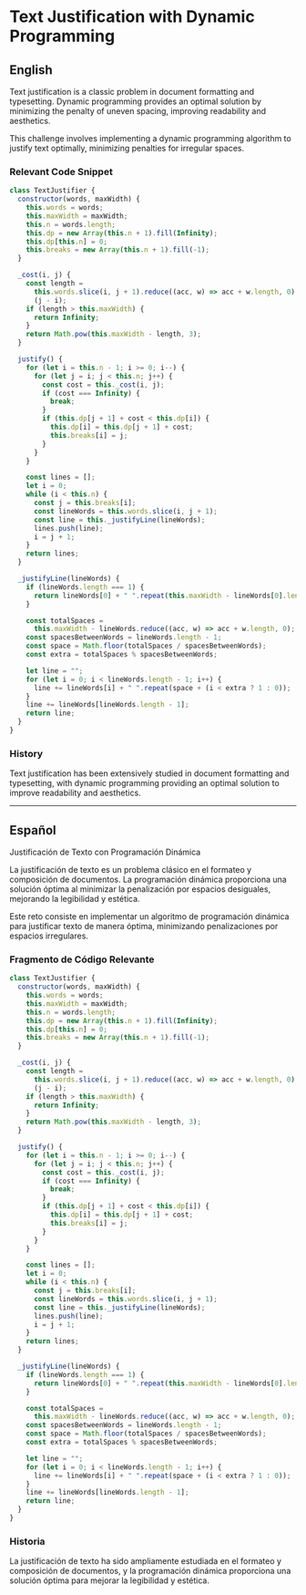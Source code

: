 # Text Justification with Dynamic Programming

## English

Text justification is a classic problem in document formatting and typesetting. Dynamic programming provides an optimal solution by minimizing the penalty of uneven spacing, improving readability and aesthetics.

This challenge involves implementing a dynamic programming algorithm to justify text optimally, minimizing penalties for irregular spaces.

### Relevant Code Snippet

```javascript
class TextJustifier {
  constructor(words, maxWidth) {
    this.words = words;
    this.maxWidth = maxWidth;
    this.n = words.length;
    this.dp = new Array(this.n + 1).fill(Infinity);
    this.dp[this.n] = 0;
    this.breaks = new Array(this.n + 1).fill(-1);
  }

  _cost(i, j) {
    const length =
      this.words.slice(i, j + 1).reduce((acc, w) => acc + w.length, 0) +
      (j - i);
    if (length > this.maxWidth) {
      return Infinity;
    }
    return Math.pow(this.maxWidth - length, 3);
  }

  justify() {
    for (let i = this.n - 1; i >= 0; i--) {
      for (let j = i; j < this.n; j++) {
        const cost = this._cost(i, j);
        if (cost === Infinity) {
          break;
        }
        if (this.dp[j + 1] + cost < this.dp[i]) {
          this.dp[i] = this.dp[j + 1] + cost;
          this.breaks[i] = j;
        }
      }
    }

    const lines = [];
    let i = 0;
    while (i < this.n) {
      const j = this.breaks[i];
      const lineWords = this.words.slice(i, j + 1);
      const line = this._justifyLine(lineWords);
      lines.push(line);
      i = j + 1;
    }
    return lines;
  }

  _justifyLine(lineWords) {
    if (lineWords.length === 1) {
      return lineWords[0] + " ".repeat(this.maxWidth - lineWords[0].length);
    }

    const totalSpaces =
      this.maxWidth - lineWords.reduce((acc, w) => acc + w.length, 0);
    const spacesBetweenWords = lineWords.length - 1;
    const space = Math.floor(totalSpaces / spacesBetweenWords);
    const extra = totalSpaces % spacesBetweenWords;

    let line = "";
    for (let i = 0; i < lineWords.length - 1; i++) {
      line += lineWords[i] + " ".repeat(space + (i < extra ? 1 : 0));
    }
    line += lineWords[lineWords.length - 1];
    return line;
  }
}
```

### History

Text justification has been extensively studied in document formatting and typesetting, with dynamic programming providing an optimal solution to improve readability and aesthetics.

---

## Español

Justificación de Texto con Programación Dinámica

La justificación de texto es un problema clásico en el formateo y composición de documentos. La programación dinámica proporciona una solución óptima al minimizar la penalización por espacios desiguales, mejorando la legibilidad y estética.

Este reto consiste en implementar un algoritmo de programación dinámica para justificar texto de manera óptima, minimizando penalizaciones por espacios irregulares.

### Fragmento de Código Relevante

```javascript
class TextJustifier {
  constructor(words, maxWidth) {
    this.words = words;
    this.maxWidth = maxWidth;
    this.n = words.length;
    this.dp = new Array(this.n + 1).fill(Infinity);
    this.dp[this.n] = 0;
    this.breaks = new Array(this.n + 1).fill(-1);
  }

  _cost(i, j) {
    const length =
      this.words.slice(i, j + 1).reduce((acc, w) => acc + w.length, 0) +
      (j - i);
    if (length > this.maxWidth) {
      return Infinity;
    }
    return Math.pow(this.maxWidth - length, 3);
  }

  justify() {
    for (let i = this.n - 1; i >= 0; i--) {
      for (let j = i; j < this.n; j++) {
        const cost = this._cost(i, j);
        if (cost === Infinity) {
          break;
        }
        if (this.dp[j + 1] + cost < this.dp[i]) {
          this.dp[i] = this.dp[j + 1] + cost;
          this.breaks[i] = j;
        }
      }
    }

    const lines = [];
    let i = 0;
    while (i < this.n) {
      const j = this.breaks[i];
      const lineWords = this.words.slice(i, j + 1);
      const line = this._justifyLine(lineWords);
      lines.push(line);
      i = j + 1;
    }
    return lines;
  }

  _justifyLine(lineWords) {
    if (lineWords.length === 1) {
      return lineWords[0] + " ".repeat(this.maxWidth - lineWords[0].length);
    }

    const totalSpaces =
      this.maxWidth - lineWords.reduce((acc, w) => acc + w.length, 0);
    const spacesBetweenWords = lineWords.length - 1;
    const space = Math.floor(totalSpaces / spacesBetweenWords);
    const extra = totalSpaces % spacesBetweenWords;

    let line = "";
    for (let i = 0; i < lineWords.length - 1; i++) {
      line += lineWords[i] + " ".repeat(space + (i < extra ? 1 : 0));
    }
    line += lineWords[lineWords.length - 1];
    return line;
  }
}
```

### Historia

La justificación de texto ha sido ampliamente estudiada en el formateo y composición de documentos, y la programación dinámica proporciona una solución óptima para mejorar la legibilidad y estética.
